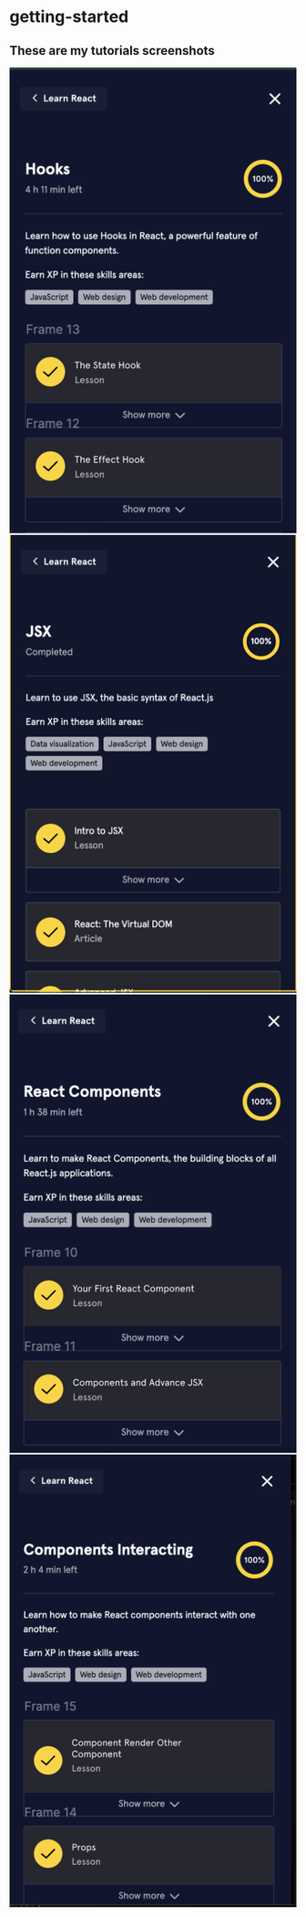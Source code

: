 # getting-started

## These are my tutorials screenshots

![Hooks](images/hooks.png)
![JSX](images/jsx.png)
![React-Comp](images/react-comp.png)
![Comps-Interactions](images/component-interaction.png)

